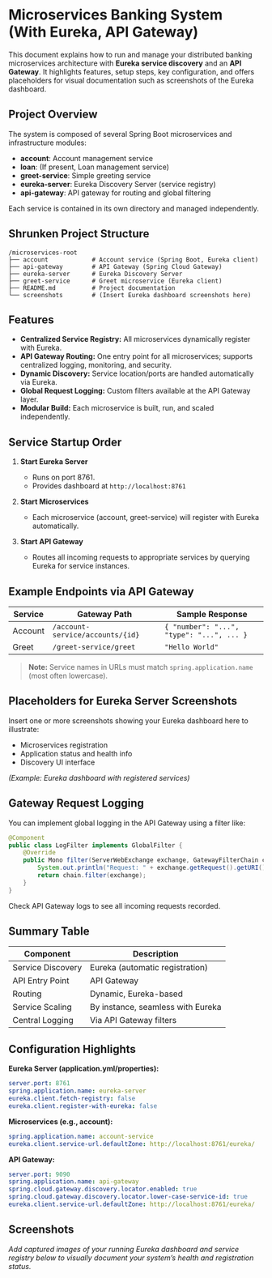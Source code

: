 # Microservices Banking System (With Eureka, API Gateway)

This document explains how to run and manage your distributed banking microservices architecture with **Eureka service discovery** and an **API Gateway**. It highlights features, setup steps, key configuration, and offers placeholders for visual documentation such as screenshots of the Eureka dashboard.

## Project Overview

The system is composed of several Spring Boot microservices and infrastructure modules:

- **account**: Account management service
- **loan**: (If present, Loan management service)
- **greet-service**: Simple greeting service
- **eureka-server**: Eureka Discovery Server (service registry)
- **api-gateway**: API gateway for routing and global filtering

Each service is contained in its own directory and managed independently.

## Shrunken Project Structure

```
/microservices-root
├── account            # Account service (Spring Boot, Eureka client)
├── api-gateway        # API Gateway (Spring Cloud Gateway)
├── eureka-server      # Eureka Discovery Server
├── greet-service      # Greet microservice (Eureka client)
├── README.md          # Project documentation
└── screenshots        # (Insert Eureka dashboard screenshots here)
```

## Features

- **Centralized Service Registry:** All microservices dynamically register with Eureka.
- **API Gateway Routing:** One entry point for all microservices; supports centralized logging, monitoring, and security.
- **Dynamic Discovery:** Service location/ports are handled automatically via Eureka.
- **Global Request Logging:** Custom filters available at the API Gateway layer.
- **Modular Build:** Each microservice is built, run, and scaled independently.

## Service Startup Order

1. **Start Eureka Server**
   - Runs on port 8761.
   - Provides dashboard at `http://localhost:8761`

2. **Start Microservices**
   - Each microservice (account, greet-service) will register with Eureka automatically.

3. **Start API Gateway**
   - Routes all incoming requests to appropriate services by querying Eureka for service instances.

## Example Endpoints via API Gateway

| Service         | Gateway Path                                 | Sample Response                               |
|-----------------|----------------------------------------------|-----------------------------------------------|
| Account         | `/account-service/accounts/{id}`             | `{ "number": "...", "type": "...", ... }`     |
| Greet           | `/greet-service/greet`                       | `"Hello World"`                               |

> **Note:** Service names in URLs must match `spring.application.name` (most often lowercase).

## Placeholders for Eureka Server Screenshots

Insert one or more screenshots showing your Eureka dashboard here to illustrate:

- Microservices registration
- Application status and health info
- Discovery UI interface

*(Example: Eureka dashboard with registered services)*

## Gateway Request Logging

You can implement global logging in the API Gateway using a filter like:

```java
@Component
public class LogFilter implements GlobalFilter {
    @Override
    public Mono filter(ServerWebExchange exchange, GatewayFilterChain chain) {
        System.out.println("Request: " + exchange.getRequest().getURI());
        return chain.filter(exchange);
    }
}
```

Check API Gateway logs to see all incoming requests recorded.

## Summary Table

| Component       | Description                                          |
|-----------------|------------------------------------------------------|
| Service Discovery | Eureka (automatic registration)                   |
| API Entry Point | API Gateway                                         |
| Routing         | Dynamic, Eureka-based                               |
| Service Scaling | By instance, seamless with Eureka                   |
| Central Logging | Via API Gateway filters                             |

## Configuration Highlights

**Eureka Server (application.yml/properties):**
```yaml
server.port: 8761
spring.application.name: eureka-server
eureka.client.fetch-registry: false
eureka.client.register-with-eureka: false
```

**Microservices (e.g., account):**
```yaml
spring.application.name: account-service
eureka.client.service-url.defaultZone: http://localhost:8761/eureka/
```

**API Gateway:**
```yaml
server.port: 9090
spring.application.name: api-gateway
spring.cloud.gateway.discovery.locator.enabled: true
spring.cloud.gateway.discovery.locator.lower-case-service-id: true
eureka.client.service-url.defaultZone: http://localhost:8761/eureka/
```

## Screenshots

*Add captured images of your running Eureka dashboard and service registry below to visually document your system’s health and registration status.*

